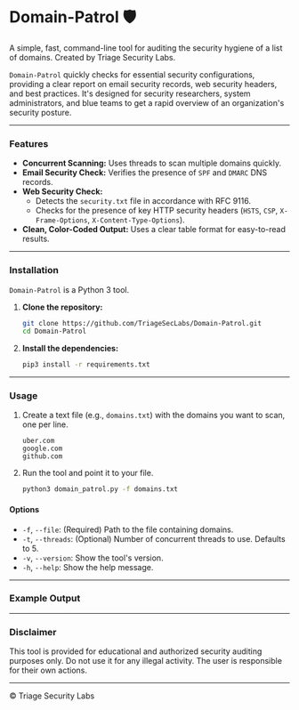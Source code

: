# Domain-Patrol 🛡️

A simple, fast, command-line tool for auditing the security hygiene of a list of domains. Created by Triage Security Labs.

`Domain-Patrol` quickly checks for essential security configurations, providing a clear report on email security records, web security headers, and best practices. It's designed for security researchers, system administrators, and blue teams to get a rapid overview of an organization's security posture.

---

### Features

- **Concurrent Scanning:** Uses threads to scan multiple domains quickly.
- **Email Security Check:** Verifies the presence of `SPF` and `DMARC` DNS records.
- **Web Security Check:**
  - Detects the `security.txt` file in accordance with RFC 9116.
  - Checks for the presence of key HTTP security headers (`HSTS`, `CSP`, `X-Frame-Options`, `X-Content-Type-Options`).
- **Clean, Color-Coded Output:** Uses a clear table format for easy-to-read results.

---

### Installation

`Domain-Patrol` is a Python 3 tool.

1.  **Clone the repository:**
    ```sh
    git clone https://github.com/TriageSecLabs/Domain-Patrol.git
    cd Domain-Patrol
    ```

2.  **Install the dependencies:**
    ```sh
    pip3 install -r requirements.txt
    ```

---

### Usage

1.  Create a text file (e.g., `domains.txt`) with the domains you want to scan, one per line.
    ```
    uber.com
    google.com
    github.com
    ```

2.  Run the tool and point it to your file.

    ```sh
    python3 domain_patrol.py -f domains.txt
    ```

#### Options

- `-f`, `--file`: (Required) Path to the file containing domains.
- `-t`, `--threads`: (Optional) Number of concurrent threads to use. Defaults to 5.
- `-v`, `--version`: Show the tool's version.
- `-h`, `--help`: Show the help message.

---

### Example Output

<blockquote class="imgur-embed-pub" lang="en" data-id="a/YTpLQ1w" data-context="false" ><a href="//imgur.com/a/YTpLQ1w"></a></blockquote><script async src="//s.imgur.com/min/embed.js" charset="utf-8"></script>

---

### Disclaimer

This tool is provided for educational and authorized security auditing purposes only. Do not use it for any illegal activity. The user is responsible for their own actions.

---

© Triage Security Labs
